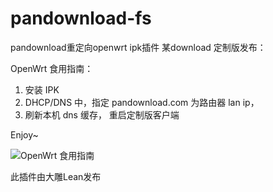 # pandownload-fs
pandownload重定向openwrt ipk插件
某download 定制版发布：

OpenWrt 食用指南：

1. 安装 IPK
2. DHCP/DNS 中，指定 pandownload.com 为路由器 lan ip，
3. 刷新本机 dns 缓存， 重启定制版客户端

Enjoy~

![OpenWrt 食用指南](https://i.loli.net/2020/04/16/AZ5fCuDL7qEz89Y.png)

此插件由大雕Lean发布
